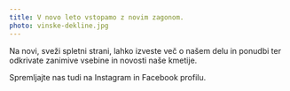 ```yaml
---
title: V novo leto vstopamo z novim zagonom.
photo: vinske-dekline.jpg
---
```


<besedilo>

  Na novi, sveži spletni strani, lahko izveste več o našem delu in ponudbi ter odkrivate zanimive vsebine in novosti naše kmetije.

  Spremljajte nas tudi na Instagram in Facebook profilu.
  
</besedilo>